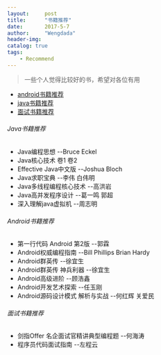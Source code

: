 ```yaml
---
layout:     post
title:      "书籍推荐"
date:       2017-5-7 
author:     "Wengdada"
header-img: 
catalog: true
tags:
    - Recommend
---
```



>一些个人觉得比较好的书，希望对各位有用

* [android书籍推荐](#android_book)
* [java书籍推荐](#java_book)
* [面试书籍推荐](#interview_book)
 

<span id="java_book"></span>
###### Java书籍推荐
- Java编程思想  --Bruce Eckel
- Java核心技术 卷1 卷2 
- Effective Java中文版 --Joshua Bloch
- Java求职宝典  --李伟 白伟明
- Java多线程编程核心技术 --高洪岩
- Java高并发程序设计  --葛一鸣 郭超
- 深入理解java虚拟机 --周志明


<span id="android_book"></span>
###### Android书籍推荐
- 第一行代码 Android 第2版 --郭霖
- Android权威编程指南 --Bill Phillips  Brian Hardy
- Android群英传 --徐宜生
- Android群英传 神兵利器 --徐宜生
- Android高级进阶 --顾浩鑫
- Android开发艺术探索 --任玉刚
- Android源码设计模式 解析与实战 --何红辉 关爱民

<span id="interview_book"></span>
###### 面试书籍推荐
- 剑指Offer 名企面试官精讲典型编程题  --何海涛
- 程序员代码面试指南 --左程云
